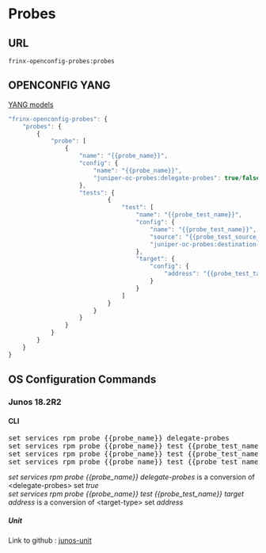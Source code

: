 # Probes

## URL

```
frinx-openconfig-probes:probes
```

## OPENCONFIG YANG

[YANG models](https://github.com/FRINXio/openconfig/tree/master/probes/src/main/yang)

```javascript
"frinx-openconfig-probes": {
    "probes": {
        {
            "probe": [
                {
                    "name": "{{probe_name}}",
                    "config": {
                        "name": "{{probe_name}}",
                        "juniper-oc-probes:delegate-probes": true/false
                    },
                    "tests": {
                            {
                                "test": [
                                    "name": "{{probe_test_name}}",
                                    "config": {
                                        "name": "{{probe_test_name}}",
                                        "source": "{{probe_test_source_address}}",
                                        "juniper-oc-probes:destination-interface": "{{probe_test_dest_intf_id}}"
                                    },
                                    "target": {
                                        "config": {
                                            "address": "{{probe_test_target_address}}"
                                        }
                                    }
                                ]
                            }
                        }
                    }
                }
            }
        }
    }
}
```

## OS Configuration Commands

### Junos 18.2R2

#### CLI

<pre>
set services rpm probe {{probe_name}} delegate-probes
set services rpm probe {{probe_name}} test {{probe_test_name}} target address {{probe_test_target_address}}
set services rpm probe {{probe_name}} test {{probe_test_name}} source-address {{probe_test_source_address}}
set services rpm probe {{probe_name}} test {{probe_test_name}} destination-interface {{probe_test_dest_intf_id}}
</pre>

*set services rpm probe {{probe_name}} delegate-probes* is a conversion of &lt;delegate-probes&gt; set *true*  
*set services rpm probe {{probe_name}} test {{probe_test_name}} target address* is a conversion of &lt;target-type&gt; set *address*  


##### Unit

Link to github : [junos-unit](https://github.com/FRINXio/unitopo-units/tree/master/junos/junos-18/junos-18-rpm-unit)

